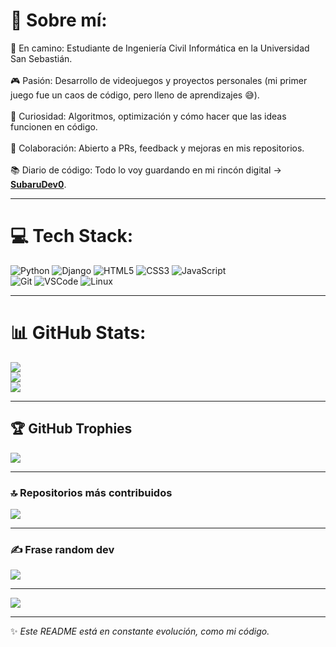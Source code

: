 # 💫 Sobre mí:
🚀 En camino: Estudiante de Ingeniería Civil Informática en la Universidad San Sebastián.<br>  
🎮 Pasión: Desarrollo de videojuegos y proyectos personales (mi primer juego fue un caos de código, pero lleno de aprendizajes 😅).<br>  
🧩 Curiosidad: Algoritmos, optimización y cómo hacer que las ideas funcionen en código.<br>  
🤝 Colaboración: Abierto a PRs, feedback y mejoras en mis repositorios.<br>  
📚 Diario de código: Todo lo voy guardando en mi rincón digital → [**SubaruDev0**](https://github.com/SubaruDev0).<br>  

---

# 💻 Tech Stack:
![Python](https://img.shields.io/badge/python-3776AB.svg?style=for-the-badge&logo=python&logoColor=white) 
![Django](https://img.shields.io/badge/django-%23092E20.svg?style=for-the-badge&logo=django&logoColor=white)
![HTML5](https://img.shields.io/badge/html5-%23E34F26.svg?style=for-the-badge&logo=html5&logoColor=white) 
![CSS3](https://img.shields.io/badge/css3-%231572B6.svg?style=for-the-badge&logo=css3&logoColor=white) 
![JavaScript](https://img.shields.io/badge/javascript-%23323330.svg?style=for-the-badge&logo=javascript&logoColor=%23F7DF1E)  
![Git](https://img.shields.io/badge/git-F05033.svg?style=for-the-badge&logo=git&logoColor=white) 
![VSCode](https://img.shields.io/badge/vscode-007ACC.svg?style=for-the-badge&logo=visual-studio-code&logoColor=white) 
![Linux](https://img.shields.io/badge/Linux-FCC624?style=for-the-badge&logo=linux&logoColor=black)

---

# 📊 GitHub Stats:
![](https://github-readme-stats.vercel.app/api?username=SubaruDev0&theme=dark&hide_border=false&include_all_commits=false&count_private=false)<br/>
![](https://github-readme-streak-stats.herokuapp.com/?user=SubaruDev0&theme=dark&hide_border=false)<br/>
![](https://github-readme-stats.vercel.app/api/top-langs/?username=SubaruDev0&theme=dark&hide_border=false&include_all_commits=false&count_private=false&layout=compact)

---

## 🏆 GitHub Trophies
![](https://github-profile-trophy.vercel.app/?username=SubaruDev0&theme=onedark&no-frame=true&no-bg=false&margin-w=4)

---

### 🔝 Repositorios más contribuidos
![](https://github-contributor-stats.vercel.app/api?username=SubaruDev0&limit=5&theme=tokyonight&combine_all_yearly_contributions=true)

---

### ✍️ Frase random dev
![](https://quotes-github-readme.vercel.app/api?type=horizontal&theme=radical)

---

[![](https://visitcount.itsvg.in/api?id=SubaruDev0&icon=2&color=4)](https://visitcount.itsvg.in)

------

✨ *Este README está en constante evolución, como mi código.*  
